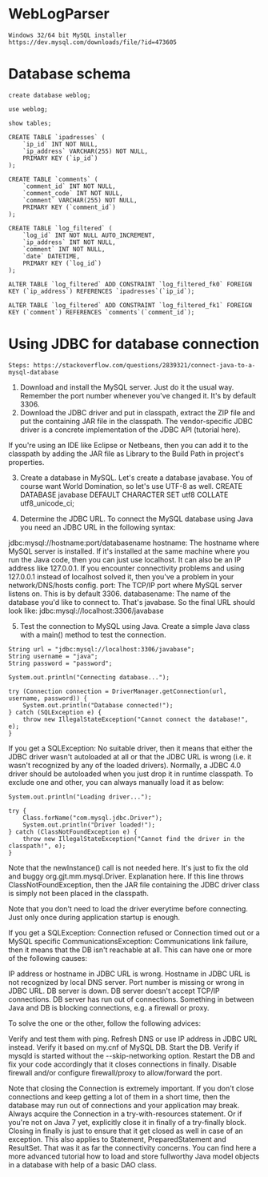 # WebLogParser

    Windows 32/64 bit MySQL installer https://dev.mysql.com/downloads/file/?id=473605
    

# Database schema

    create database weblog;

    use weblog;

    show tables;

    CREATE TABLE `ipadresses` (
        `ip_id` INT NOT NULL,
        `ip_address` VARCHAR(255) NOT NULL,
        PRIMARY KEY (`ip_id`)
    );

    CREATE TABLE `comments` (
        `comment_id` INT NOT NULL,
        `comment_code` INT NOT NULL,
        `comment` VARCHAR(255) NOT NULL,
        PRIMARY KEY (`comment_id`)
    );

    CREATE TABLE `log_filtered` (
        `log_id` INT NOT NULL AUTO_INCREMENT,
        `ip_address` INT NOT NULL,
        `comment` INT NOT NULL,
        `date` DATETIME,
        PRIMARY KEY (`log_id`)
    );

    ALTER TABLE `log_filtered` ADD CONSTRAINT `log_filtered_fk0` FOREIGN KEY (`ip_address`) REFERENCES `ipadresses`(`ip_id`);

    ALTER TABLE `log_filtered` ADD CONSTRAINT `log_filtered_fk1` FOREIGN KEY (`comment`) REFERENCES `comments`(`comment_id`);


# Using JDBC for database connection

    Steps: https://stackoverflow.com/questions/2839321/connect-java-to-a-mysql-database
   
   1) Download and install the MySQL server. Just do it the usual way. Remember the port number whenever you've changed it. It's by default 3306.
   2) Download the JDBC driver and put in classpath, extract the ZIP file and put the containing JAR file in the classpath. The vendor-specific JDBC driver is a concrete implementation of the JDBC API (tutorial here).

If you're using an IDE like Eclipse or Netbeans, then you can add it to the classpath by adding the JAR file as Library to the Build Path in project's properties.

   3) Create a database in MySQL. Let's create a database javabase. You of course want World Domination, so let's use UTF-8 as well.
CREATE DATABASE javabase DEFAULT CHARACTER SET utf8 COLLATE utf8_unicode_ci;

   4) Determine the JDBC URL. To connect the MySQL database using Java you need an JDBC URL in the following syntax:

jdbc:mysql://hostname:port/databasename
hostname: The hostname where MySQL server is installed.
If it's installed at the same machine where you run the Java code, then you can just use localhost. It can also be an IP address like 127.0.0.1.
If you encounter connectivity problems and using 127.0.0.1 instead of localhost solved it, then you've a problem in your network/DNS/hosts config.
port: The TCP/IP port where MySQL server listens on. This is by default 3306.
databasename: The name of the database you'd like to connect to. That's javabase.
So the final URL should look like:
    jdbc:mysql://localhost:3306/javabase

   5) Test the connection to MySQL using Java. Create a simple Java class with a main() method to test the connection.

    String url = "jdbc:mysql://localhost:3306/javabase";
    String username = "java";
    String password = "password";

    System.out.println("Connecting database...");

    try (Connection connection = DriverManager.getConnection(url, username, password)) {
        System.out.println("Database connected!");
    } catch (SQLException e) {
        throw new IllegalStateException("Cannot connect the database!", e);
    }

If you get a SQLException: No suitable driver, then it means that either the JDBC driver wasn't autoloaded at all or that the JDBC URL is wrong (i.e. it wasn't recognized by any of the loaded drivers). Normally, a JDBC 4.0 driver should be autoloaded when you just drop it in runtime classpath. To exclude one and other, you can always manually load it as below:

    System.out.println("Loading driver...");

    try {
        Class.forName("com.mysql.jdbc.Driver");
        System.out.println("Driver loaded!");
    } catch (ClassNotFoundException e) {
        throw new IllegalStateException("Cannot find the driver in the classpath!", e);
    }
    
Note that the newInstance() call is not needed here. It's just to fix the old and buggy org.gjt.mm.mysql.Driver. Explanation here. If this line throws ClassNotFoundException, then the JAR file containing the JDBC driver class is simply not been placed in the classpath.

Note that you don't need to load the driver everytime before connecting. Just only once during application startup is enough.

If you get a SQLException: Connection refused or Connection timed out or a MySQL specific CommunicationsException: 
Communications link failure, then it means that the DB isn't reachable at all. This can have one or more of the following causes:

IP address or hostname in JDBC URL is wrong.
Hostname in JDBC URL is not recognized by local DNS server.
Port number is missing or wrong in JDBC URL.
DB server is down.
DB server doesn't accept TCP/IP connections.
DB server has run out of connections.
Something in between Java and DB is blocking connections, e.g. a firewall or proxy. 

To solve the one or the other, follow the following advices:

Verify and test them with ping.
Refresh DNS or use IP address in JDBC URL instead.
Verify it based on my.cnf of MySQL DB.
Start the DB.
Verify if mysqld is started without the --skip-networking option.
Restart the DB and fix your code accordingly that it closes connections in finally.
Disable firewall and/or configure firewall/proxy to allow/forward the port. 

Note that closing the Connection is extremely important. If you don't close connections and keep getting a lot of them in a short time, then the database may run out of connections and your application may break. Always acquire the Connection in a try-with-resources statement. Or if you're not on Java 7 yet, explicitly close it in finally of a try-finally block. Closing in finally is just to ensure that it get closed as well in case of an exception. This also applies to Statement, PreparedStatement and ResultSet.
That was it as far the connectivity concerns. You can find here a more advanced tutorial how to load and store fullworthy Java model objects in a database with help of a basic DAO class.
